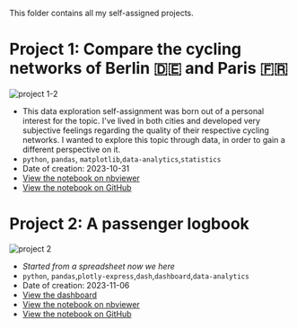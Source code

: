This folder contains all my self-assigned projects.

# Project 1: Compare the cycling networks of Berlin 🇩🇪 and Paris 🇫🇷
![project 1-2](https://github.com/fredericdith/projects/assets/1576325/9a2e4c42-bd37-424a-bc1a-a80a1232bd05)
- This data exploration self-assignment was born out of a personal interest for the topic. I've lived in both cities and developed very subjective feelings regarding the quality of their respective cycling networks. I wanted to explore this topic through data, in order to gain a different perspective on it.
- `python`, `pandas`, `matplotlib`,`data-analytics`,`statistics`
- Date of creation: 2023-10-31
- [View the notebook on nbviewer](https://nbviewer.org/github/fredericdith/projects/blob/main/cycling_paris_berlin/cycling_paris_berlin.ipynb)
- [View the notebook on GitHub](https://github.com/fredericdith/projects/blob/main/cycling_paris_berlin/cycling_paris_berlin.ipynb)


# Project 2: A passenger logbook
![project 2](https://github.com/fredericdith/projects/assets/1576325/c38ec545-4125-4187-a4f2-1e3c0e8ce40c)
- _Started from a spreadsheet now we here_
- `python`, `pandas`,`plotly-express`,`dash`,`dashboard`,`data-analytics`
- Date of creation: 2023-11-06
- [View the dashboard](https://passenger-logbook.s10a.dev/)
- [View the notebook on nbviewer](https://nbviewer.org/github/fredericdith/projects/blob/main/passenger_logbook/passenger_logbook.ipynb)
- [View the notebook on GitHub](https://github.com/fredericdith/projects/blob/main/passenger_logbook/passenger_logbook.ipynb)
